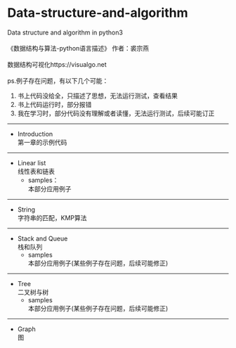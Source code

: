 # Data-structure-and-algorithm
Data structure and algorithm in python3  
<br>《数据结构与算法-python语言描述》
作者：裘宗燕  
<br>数据结构可视化https://visualgo.net  
<br>ps.例子存在问题，有以下几个可能：
1.  书上代码没给全，只描述了思想，无法运行测试，查看结果
2.  书上代码运行时，部分报错
3.  我在学习时，部分代码没有理解或者读懂，无法运行测试，后续可能订正

---
* Introduction  
第一章的示例代码
---
* Linear list  
线性表和链表
  * samples：  
  本部分应用例子
---
* String  
字符串的匹配，KMP算法
---
* Stack and Queue  
栈和队列  
  * samples  
  本部分应用例子(某些例子存在问题，后续可能修正)
---
*  Tree  
二叉树与树  
   * samples  
   本部分应用例子(某些例子存在问题，后续可能修正)  
---
* Graph  
图

 
